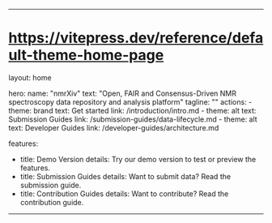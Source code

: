 ______________________________________________________________________

# https://vitepress.dev/reference/default-theme-home-page

layout: home

hero:
name: "nmrXiv"
text: "Open, FAIR and Consensus-Driven NMR spectroscopy data repository and analysis platform"
tagline: ""
actions:
\- theme: brand
text: Get started
link: /introduction/intro.md
\- theme: alt
text: Submission Guides
link: /submission-guides/data-lifecycle.md
\- theme: alt
text: Developer Guides
link: /developer-guides/architecture.md

features:

- title: Demo Version
  details: Try our demo version to test or preview the features.
- title: Submission Guides
  details: Want to submit data? Read the submission guide.
- title: Contribution Guides
  details: Want to contribute? Read the contribution guide.

______________________________________________________________________
